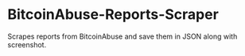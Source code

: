 # BitcoinAbuse-Reports-Scraper
Scrapes reports from BitcoinAbuse and save them in JSON along with screenshot.
